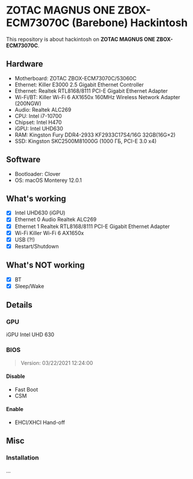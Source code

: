 # 	ZOTAC MAGNUS ONE ZBOX-ECM73070C (Barebone) Hackintosh

This repository is about hackintosh on **ZOTAC MAGNUS ONE ZBOX-ECM73070C**.

## Hardware

* Motherboard: ZOTAC ZBOX-ECM73070C/53060C
 * Ethernet: Killer E3000 2.5 Gigabit Ethernet Controller
 * Ethernet: Realtek RTL8168/8111 PCI-E Gigabit Ethernet Adapter
 * Wi-Fi/BT: Killer Wi-Fi 6 AX1650x 160MHz Wireless Network Adapter (200NGW)
 * Audio: Realtek ALC269
* CPU: Intel i7-10700
* Chipset: Intel H470
* iGPU: Intel UHD630
* RAM: Kingston Fury DDR4-2933 KF2933C17S4/16G 32GB(16G×2)
* SSD: Kingston SKC2500M81000G (1000 ГБ, PCI-E 3.0 x4)

## Software

* Bootloader: Clover
* OS: macOS Monterey 12.0.1

## What's working

- [x] Intel UHD630 (iGPU)
- [x] Ethernet 0 Audio Realtek ALC269
- [x] Ethernet 1 Realtek RTL8168/8111 PCI-E Gigabit Ethernet Adapter
- [x] Wi-Fi Killer Wi-Fi 6 AX1650x
- [x] USB (?!)
- [x] Restart/Shutdown

## What's NOT working

- [x] BT
- [x] Sleep/Wake

## Details

### GPU

iGPU Intel UHD 630

### BIOS

> Version: 03/22/2021 12:24:00

#### Disable

* Fast Boot
* CSM

#### Enable

* EHCI/XHCI Hand-off

## Misc

### Installation

...

